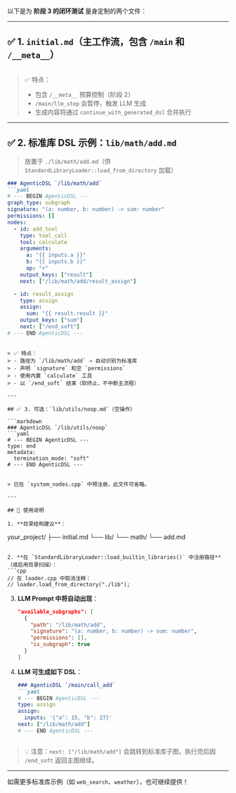 以下是为 **阶段 3 的闭环测试** 量身定制的两个文件：

---

## ✅ 1. `initial.md`（主工作流，包含 `/main` 和 `/__meta__`）

```markdown
```

> ✅ 特点：
> - 包含 `/__meta__` 预算控制（阶段 2）
> - `/main/llm_step` 会暂停，触发 LLM 生成
> - 生成内容将通过 `continue_with_generated_dsl` 合并执行

---

## ✅ 2. 标准库 DSL 示例：`lib/math/add.md`

> 放置于 `./lib/math/add.md`（供 `StandardLibraryLoader::load_from_directory` 加载）

```markdown
### AgenticDSL `/lib/math/add`
```yaml
# --- BEGIN AgenticDSL ---
graph_type: subgraph
signature: "(a: number, b: number) -> sum: number"
permissions: []
nodes:
  - id: add_tool
    type: tool_call
    tool: calculate
    arguments:
      a: "{{ inputs.a }}"
      b: "{{ inputs.b }}"
      op: "+"
    output_keys: ["result"]
    next: ["/lib/math/add/result_assign"]

  - id: result_assign
    type: assign
    assign:
      sum: "{{ result.result }}"
    output_keys: ["sum"]
    next: ["/end_soft"]
# --- END AgenticDSL ---
```
```

> ✅ 特点：
> - 路径为 `/lib/math/add` → 自动识别为标准库
> - 声明 `signature` 和空 `permissions`
> - 使用内置 `calculate` 工具
> - 以 `/end_soft` 结束（软终止，不中断主流程）

---

## ✅ 3. 可选：`lib/utils/noop.md`（空操作）

```markdown
### AgenticDSL `/lib/utils/noop`
```yaml
# --- BEGIN AgenticDSL ---
type: end
metadata:
  termination_mode: "soft"
# --- END AgenticDSL ---
```
```

> 已在 `system_nodes.cpp` 中预注册，此文件可省略。

---

## 🔧 使用说明

1. **目录结构建议**：
   ```
   your_project/
   ├── initial.md
   └── lib/
       └── math/
           └── add.md
   ```

2. **在 `StandardLibraryLoader::load_builtin_libraries()` 中注册路径**（或启用目录扫描）：
   ```cpp
   // 在 loader.cpp 中取消注释：
   // loader.load_from_directory("./lib");
   ```

3. **LLM Prompt 中将自动出现**：
   ```json
   "available_subgraphs": [
     {
       "path": "/lib/math/add",
       "signature": "(a: number, b: number) -> sum: number",
       "permissions": [],
       "is_subgraph": true
     }
   ]
   ```

4. **LLM 可生成如下 DSL**：
   ```markdown
   ### AgenticDSL `/main/call_add`
   ```yaml
   # --- BEGIN AgenticDSL ---
   type: assign
   assign:
     inputs: '{"a": 15, "b": 27}'
   next: ["/lib/math/add"]
   # --- END AgenticDSL ---
   ```
   ```

> 💡 注意：`next: ["/lib/math/add"]` 会跳转到标准库子图，执行完后因 `/end_soft` 返回主图继续。

---

如需更多标准库示例（如 `web_search`、`weather`），也可继续提供！

